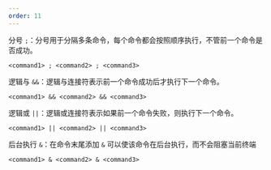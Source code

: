 ```yaml
---
order: 11
---
```

分号 `;`：分号用于分隔多条命令，每个命令都会按照顺序执行，不管前一个命令是否成功。

```
<command1> ; <command2> ; <command3>
```

逻辑与 `&&`：逻辑与连接符表示前一个命令成功后才执行下一个命令。

```
<command1> && <command2> && <command3>
```

逻辑或 `||`：逻辑或连接符表示如果前一个命令失败，则执行下一个命令。

```
<command1> || <command2> || <command3>
```

后台执行 `&`：在命令末尾添加 `&` 可以使该命令在后台执行，而不会阻塞当前终端

```
<command1> & <command2> & <command3>
```

